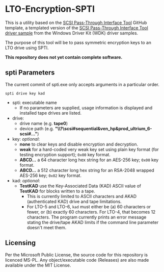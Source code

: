 # LTO-Encryption-SPTI

This is a utility based on the [SCSI Pass-Through Interface Tool](https://github.com/watfordjc/SCSI_Pass_Through_Interface_Tool) GitHub template, a templated version of the [SCSI Pass-Through Interface Tool driver sample](https://github.com/microsoft/Windows-driver-samples/tree/master/storage/tools/spti) from the Windows Driver Kit (WDK) driver samples.

The purpose of this tool will be to pass symmetric encryption keys to an LTO drive using SPTI.

**This repository does not yet contain complete software.**

## spti Parameters

The current commit of spti.exe only accepts arguments in a particular order.

```spti drive key kad```

* spti: executable name
  * If no parameters are supplied, usage information is displayed and installed tape drives are listed.
* drive:
  * drive name (e.g. **tape0**)
  * device path (e.g. **"\\\\?\scsi#sequential&ven_hp&prod_ultrium_6-scsi#..."**)
* key: *optional*:
  * **none** to clear keys and disable encryption and decryption.
  * **weak** for a hard-coded very weak key set using plain key format (for testing encryption support); ```0x00``` key format.
  * **ABCD...** a 64 character long hex string for an AES-256 key; ```0x00``` key format.
  * **ABCD...** a 512 character long hex string for an RSA-2048 wrapped AES-256 key; ```0x02``` key format.
* kad: *optional*:
  * **TestKAD** use the Key-Associated Data (KAD) ASCII value of **TestKAD** for blocks written to a tape.
    * This is currently limited to ASCII characters and AKAD (authenticated KAD) drive and tape limitations.
    * For LTO-5 and LTO-6, ```kad``` must either be (a) 60 characters or fewer, or (b) exactly 60 characters. For LTO-4, that becomes 12 characters. The program currently prints an error message stating the drive/tape AKAD limits if the command line parameter doesn't meet them.

## Licensing

Per the Microsoft Public License, the source code for this repository is licenced MS-PL. Any object/executable code (Releases) are also made available under the MIT License.
